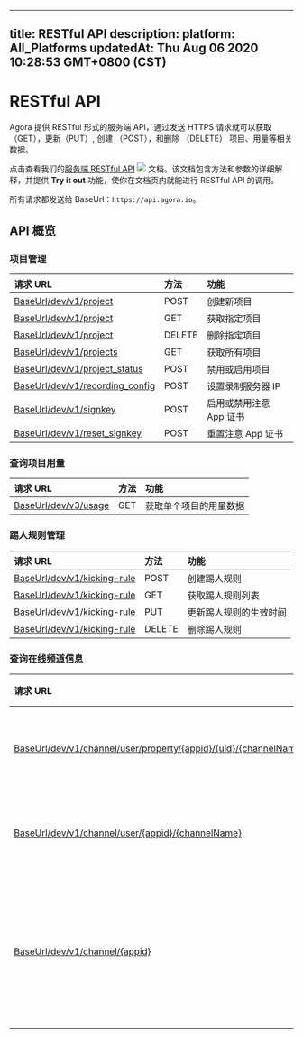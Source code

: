
---
title: RESTful API
description: 
platform: All_Platforms
updatedAt: Thu Aug 06 2020 10:28:53 GMT+0800 (CST)
---
# RESTful API
Agora 提供 RESTful 形式的服务端 API，通过发送 HTTPS 请求就可以获取 （GET），更新（PUT）, 创建 （POST），和删除 （DELETE） 项目、用量等相关数据。

点击查看我们的[服务端 RESTful API](https://docs.agora.io/cn/rtc/restfulapi/) ![](https://web-cdn.agora.io/docs-files/1583736328279) 文档。该文档包含方法和参数的详细解释，并提供 **Try it out** 功能，使你在文档页内就能进行 RESTful API 的调用。

所有请求都发送给 BaseUrl：`https://api.agora.io`。

## API 概览

### 项目管理

| 请求 URL                                                     | 方法   | 功能                    |
| :----------------------------------------------------------- | :----- | :---------------------- |
| [BaseUrl/dev/v1/project](https://docs.agora.io/cn/rtc/restfulapi/?_ga=2.218864153.1695148571.1593515861-1969480941.1589793536#/%E9%A1%B9%E7%9B%AE%E7%AE%A1%E7%90%86/createProject) | POST   | 创建新项目              |
| [BaseUrl/dev/v1/project](https://docs.agora.io/cn/rtc/restfulapi/?_ga=2.218864153.1695148571.1593515861-1969480941.1589793536#/%E9%A1%B9%E7%9B%AE%E7%AE%A1%E7%90%86/getProject) | GET    | 获取指定项目            |
| [BaseUrl/dev/v1/project](https://docs.agora.io/cn/rtc/restfulapi/?_ga=2.218864153.1695148571.1593515861-1969480941.1589793536#/%E9%A1%B9%E7%9B%AE%E7%AE%A1%E7%90%86/deleteProject) | DELETE | 删除指定项目            |
| [BaseUrl/dev/v1/projects](https://docs.agora.io/cn/rtc/restfulapi/?_ga=2.218864153.1695148571.1593515861-1969480941.1589793536#/%E9%A1%B9%E7%9B%AE%E7%AE%A1%E7%90%86/getProjects) | GET    | 获取所有项目            |
| [BaseUrl/dev/v1/project_status](https://docs.agora.io/cn/rtc/restfulapi/?_ga=2.218864153.1695148571.1593515861-1969480941.1589793536#/%E9%A1%B9%E7%9B%AE%E7%AE%A1%E7%90%86/changeProjectStatus) | POST   | 禁用或启用项目          |
| [BaseUrl/dev/v1/recording_config](https://docs.agora.io/cn/rtc/restfulapi/?_ga=2.218864153.1695148571.1593515861-1969480941.1589793536#/%E9%A1%B9%E7%9B%AE%E7%AE%A1%E7%90%86/setRecordingServer) | POST   | 设置录制服务器 IP       |
| [BaseUrl/dev/v1/signkey](https://docs.agora.io/cn/rtc/restfulapi/?_ga=2.218864153.1695148571.1593515861-1969480941.1589793536#/%E9%A1%B9%E7%9B%AE%E7%AE%A1%E7%90%86/changeSignKey) | POST   | 启用或禁用注意 App 证书 |
| [BaseUrl/dev/v1/reset_signkey](https://docs.agora.io/cn/rtc/restfulapi/?_ga=2.218864153.1695148571.1593515861-1969480941.1589793536#/%E9%A1%B9%E7%9B%AE%E7%AE%A1%E7%90%86/resetSignKey) | POST   | 重置注意 App 证书       |



### 查询项目用量

| 请求 URL                                                     | 方法 | 功能                   |
| :----------------------------------------------------------- | :--- | :--------------------- |
| [BaseUrl/dev/v3/usage](https://docs.agora.io/cn/rtc/restfulapi/?_ga=2.218864153.1695148571.1593515861-1969480941.1589793536#/%E6%9F%A5%E8%AF%A2%E9%A1%B9%E7%9B%AE%E7%94%A8%E9%87%8F/getProjectUsagesV3) | GET  | 获取单个项目的用量数据 |



### 踢人规则管理

| 请求 URL                                                     | 方法   | 功能                   |
| :----------------------------------------------------------- | :----- | :--------------------- |
| [BaseUrl/dev/v1/kicking-rule](https://docs.agora.io/cn/rtc/restfulapi/?_ga=2.218864153.1695148571.1593515861-1969480941.1589793536#/%E8%B8%A2%E4%BA%BA%E8%A7%84%E5%88%99%E7%AE%A1%E7%90%86/createKickingRule) | POST   | 创建踢人规则           |
| [BaseUrl/dev/v1/kicking-rule](https://docs.agora.io/cn/rtc/restfulapi/?_ga=2.218864153.1695148571.1593515861-1969480941.1589793536#/%E8%B8%A2%E4%BA%BA%E8%A7%84%E5%88%99%E7%AE%A1%E7%90%86/listKickingRule) | GET    | 获取踢人规则列表       |
| [BaseUrl/dev/v1/kicking-rule](https://docs.agora.io/cn/rtc/restfulapi/?_ga=2.218864153.1695148571.1593515861-1969480941.1589793536#/%E8%B8%A2%E4%BA%BA%E8%A7%84%E5%88%99%E7%AE%A1%E7%90%86/updateKickingRule) | PUT    | 更新踢人规则的生效时间 |
| [BaseUrl/dev/v1/kicking-rule](https://docs.agora.io/cn/rtc/restfulapi/?_ga=2.218864153.1695148571.1593515861-1969480941.1589793536#/%E8%B8%A2%E4%BA%BA%E8%A7%84%E5%88%99%E7%AE%A1%E7%90%86/deleteKickingRule) | DELETE | 删除踢人规则           |



### 查询在线频道信息

| 请求 URL                                                     | 方法 | 功能                 |
| :----------------------------------------------------------- | :--- | :------------------- |
| [BaseUrl/dev/v1/channel/user/property/{appid}/{uid}/{channelName}](https://docs.agora.io/cn/rtc/restfulapi/?_ga=2.218864153.1695148571.1593515861-1969480941.1589793536#/%E6%9F%A5%E8%AF%A2%E5%9C%A8%E7%BA%BF%E9%A2%91%E9%81%93%E4%BF%A1%E6%81%AF/userProperty) | GET  | 查询用户状态         |
| [BaseUrl/dev/v1/channel/user/{appid}/{channelName}](https://docs.agora.io/cn/rtc/restfulapi/?_ga=2.218864153.1695148571.1593515861-1969480941.1589793536#/%E6%9F%A5%E8%AF%A2%E5%9C%A8%E7%BA%BF%E9%A2%91%E9%81%93%E4%BF%A1%E6%81%AF/userList) | GET  | 获取用户列表         |
| [BaseUrl/dev/v1/channel/{appid}](https://docs.agora.io/cn/rtc/restfulapi/?_ga=2.218864153.1695148571.1593515861-1969480941.1589793536#/%E6%9F%A5%E8%AF%A2%E5%9C%A8%E7%BA%BF%E9%A2%91%E9%81%93%E4%BF%A1%E6%81%AF/channelList) | GET  | 分页查询项目的频道列表 |



